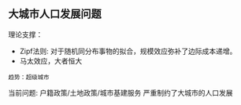 ## 大城市人口发展问题
理论支撑：

+ Zipf法则: 对于随机同分布事物的拟合，规模效应弥补了边际成本递增。
+ 马太效应，大者恒大

`趋势：超级城市`

当前问题:
户籍政策/土地政策/城市基建服务 严重制约了大城市的人口发展
